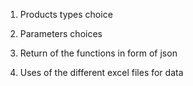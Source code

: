 1. Products types choice



2. Parameters choices



3. Return of the functions in form of json



4. Uses of the different excel files for data

